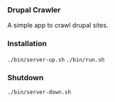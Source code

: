 ### Drupal Crawler
A simple app to crawl drupal sites.

### Installation
```./bin/server-up.sh```
```./bin/run.sh```

### Shutdown
```./bin/server-down.sh```
